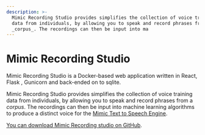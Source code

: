 ```yaml
---
description: >-
  Mimic Recording Studio provides simplifies the collection of voice training
  data from individuals, by allowing you to speak and record phrases from a
  _corpus_. The recordings can then be input into ma
---
```


# Mimic Recording Studio

Mimic Recording Studio is a Docker-based web application written in React, Flask , Gunicorn and back-ended on to sqlite.

Mimic Recording Studio provides simplifies the collection of voice training data from individuals, by allowing you to speak and record phrases from a _corpus_. The recordings can then be input into machine learning algorithms to produce a distinct voice for the [Mimic Text to Speech Engine](https://github.com/krisgesling/docs-rewrite/tree/5a6e9b5a7ba547d928ec3888dc71a50571b85b58/docs/mycroft-technologies/mimic/mimic-overview/README.md).

[You can download Mimic Recording studio on GitHub](https://github.com/MycroftAI/mimic-recording-studio).

